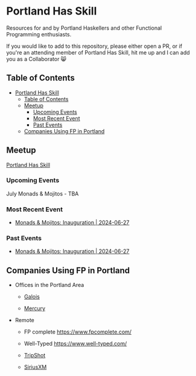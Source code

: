 # Portland Has Skill

Resources for and by Portland Haskellers and other Functional Programming 
enthusiasts.

If you would like to add to this repository, please either open a PR, or if 
you're an attending member of Portland Has Skill, hit me up and I can add you
as a Collaborator 😸

## Table of Contents

- [Portland Has Skill](#portland-has-skill)
  - [Table of Contents](#table-of-contents)
  - [Meetup](#meetup)
    - [Upcoming Events](#upcoming-events)
    - [Most Recent Event](#most-recent-event)
    - [Past Events](#past-events)
  - [Companies Using FP in Portland](#companies-using-fp-in-portland)

## Meetup

[Portland Has Skill](https://www.meetup.com/portland-has-skill/)

### Upcoming Events

July Monads & Mojitos - TBA

### Most Recent Event

- [Monads & Mojitos: Inauguration | 2024-06-27](events/MM-2024-06-27.md)

### Past Events

- [Monads & Mojitos: Inauguration | 2024-06-27](events/MM-2024-06-27.md)

## Companies Using FP in Portland

- Offices in the Portland Area

  - [Galois](https://galois.com/)

  - [Mercury](https://mercury.com/)

- Remote

  - FP complete https://www.fpcomplete.com/

  - Well-Typed https://www.well-typed.com/

  - [TripShot](https://www.tripshot.com/)

  - [SiriusXM](https://siriusxm.com/)

